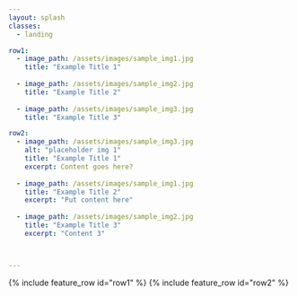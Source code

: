```yaml
---
layout: splash
classes:
  - landing

row1:
  - image_path: /assets/images/sample_img1.jpg
    title: "Example Title 1"
  
  - image_path: /assets/images/sample_img2.jpg
    title: "Example Title 2"
  
  - image_path: /assets/images/sample_img3.jpg
    title: "Example Title 3"

row2:
  - image_path: /assets/images/sample_img3.jpg
    alt: "placeholder img 1"
    title: "Example Title 1"
    excerpt: Content goes here?
  
  - image_path: /assets/images/sample_img1.jpg
    title: "Example Title 2"
    excerpt: "Put content here"
  
  - image_path: /assets/images/sample_img2.jpg
    title: "Example Title 3"
    excerpt: "Content 3"



---
```

<!-- [Resume](/assets/resume.pdf) -->
{% include feature_row id="row1" %}
{% include feature_row id="row2" %}
